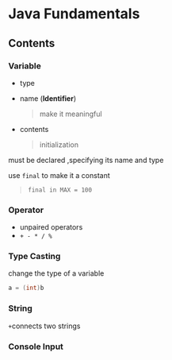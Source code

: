 # Java Fundamentals

## Contents

### Variable

- type
- name (**Identifier**)
  > make it meaningful

- contents
  > initialization

must be declared ,specifying its name and type

use `final` to make it a constant 

> `final in MAX = 100`

### Operator

- unpaired operators
- `+ - * / %`

### Type Casting

change the type of a variable

~~~java
a = (int)b
~~~


### String

`+`connects two strings

### Console Input



